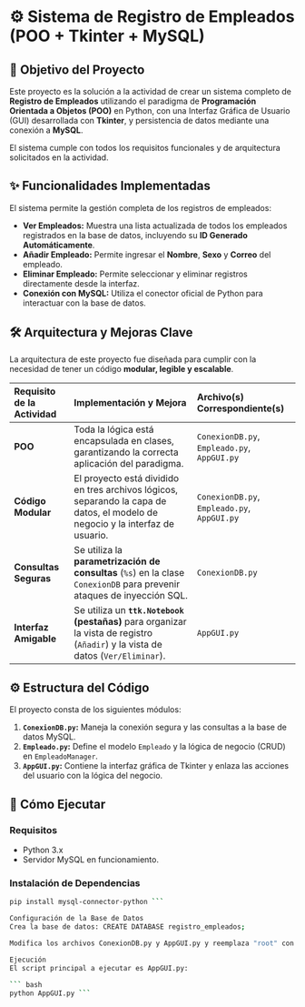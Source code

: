 # ⚙️ Sistema de Registro de Empleados (POO + Tkinter + MySQL)

## 🎯 Objetivo del Proyecto

Este proyecto es la solución a la actividad de crear un sistema completo de **Registro de Empleados** utilizando el paradigma de **Programación Orientada a Objetos (POO)** en Python, con una Interfaz Gráfica de Usuario (GUI) desarrollada con **Tkinter**, y persistencia de datos mediante una conexión a **MySQL**.

El sistema cumple con todos los requisitos funcionales y de arquitectura solicitados en la actividad.

## ✨ Funcionalidades Implementadas

El sistema permite la gestión completa de los registros de empleados:

* **Ver Empleados:** Muestra una lista actualizada de todos los empleados registrados en la base de datos, incluyendo su **ID Generado Automáticamente**.
* **Añadir Empleado:** Permite ingresar el **Nombre**, **Sexo** y **Correo** del empleado.
* **Eliminar Empleado:** Permite seleccionar y eliminar registros directamente desde la interfaz.
* **Conexión con MySQL:** Utiliza el conector oficial de Python para interactuar con la base de datos.

## 🛠️ Arquitectura y Mejoras Clave

La arquitectura de este proyecto fue diseñada para cumplir con la necesidad de tener un código **modular, legible y escalable**.

| Requisito de la Actividad | Implementación y Mejora | Archivo(s) Correspondiente(s) |
| :--- | :--- | :--- |
| **POO** | Toda la lógica está encapsulada en clases, garantizando la correcta aplicación del paradigma. | `ConexionDB.py`, `Empleado.py`, `AppGUI.py` |
| **Código Modular** | El proyecto está dividido en tres archivos lógicos, separando la capa de datos, el modelo de negocio y la interfaz de usuario. | `ConexionDB.py`, `Empleado.py`, `AppGUI.py` |
| **Consultas Seguras** | Se utiliza la **parametrización de consultas** (`%s`) en la clase `ConexionDB` para prevenir ataques de inyección SQL. | `ConexionDB.py` |
| **Interfaz Amigable** | Se utiliza un **`ttk.Notebook` (pestañas)** para organizar la vista de registro (`Añadir`) y la vista de datos (`Ver/Eliminar`). | `AppGUI.py` |

## ⚙️ Estructura del Código

El proyecto consta de los siguientes módulos:

1.  **`ConexionDB.py`:** Maneja la conexión segura y las consultas a la base de datos MySQL.
2.  **`Empleado.py`:** Define el modelo `Empleado` y la lógica de negocio (CRUD) en `EmpleadoManager`.
3.  **`AppGUI.py`:** Contiene la interfaz gráfica de Tkinter y enlaza las acciones del usuario con la lógica del negocio.

## 🚀 Cómo Ejecutar

### Requisitos

* Python 3.x
* Servidor MySQL en funcionamiento.

### Instalación de Dependencias

```bash
pip install mysql-connector-python ```

Configuración de la Base de Datos
Crea la base de datos: CREATE DATABASE registro_empleados;

Modifica los archivos ConexionDB.py y AppGUI.py y reemplaza "root" con tu contraseña real de MySQL.

Ejecución
El script principal a ejecutar es AppGUI.py:

``` bash
python AppGUI.py ```
